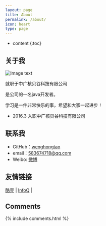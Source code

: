 ```yaml
---
layout: page
title: About
permalink: /about/
icon: heart
type: page
---
```


* content
{:toc}

## 关于我

![Image text](https://avatars0.githubusercontent.com/u/855473?s=460&v=4)


就职于中广核贝谷科技有限公司

是公司的一名java开发者。

学习是一件非常快乐的事，希望和大家一起进步！

* 2016.3 入职中广核贝谷科技有限公司


## 联系我

* GitHub：[wenghongtao](https://github.com/wenghongtao)
* email：583674718@qq.com
* Weibo: [微博](https://weibo.com/u/1847016777/home)




## 友情链接

[酷壳](https://coolshell.cn) \| [InfoQ](https://www.infoq.cn/) \|

## Comments

{% include comments.html %}
